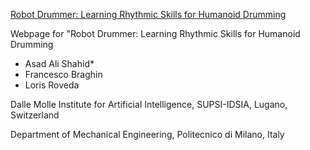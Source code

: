 [Robot Drummer: Learning Rhythmic Skills for Humanoid Drumming](link)


Webpage for "Robot Drummer: Learning Rhythmic Skills for Humanoid Drumming

- Asad Ali Shahid*
- Francesco Braghin
- Loris Roveda

Dalle Molle Institute for Artificial Intelligence, SUPSI-IDSIA, Lugano, Switzerland

Department of Mechanical Engineering, Politecnico di Milano, Italy
                
